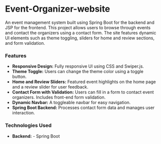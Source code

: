 # Event-Organizer-website
An event management system built using Spring Boot for the backend and JSP for the frontend. This project allows users to browse through events and contact the organizers using a contact form. The site features dynamic UI elements such as theme toggling, sliders for home and review sections, and form validation.

### Features
- **Responsive Design:** Fully responsive UI using CSS and Swiper.js.
- **Theme Toggle:** Users can change the theme color using a toggle button.
- **Home and Review Sliders:** Featured event highlights on the home page and a review slider for user feedback.
- **Contact Form with Validation:** Users can fill in a form to contact event organizers. Includes front-end form validation.
- **Dynamic Navbar:** A toggleable navbar for easy navigation.
- **Spring Boot Backend:** Processes contact form data and manages user interaction.


### Technologies Used
- **Backend:**
      - Spring Boot

















